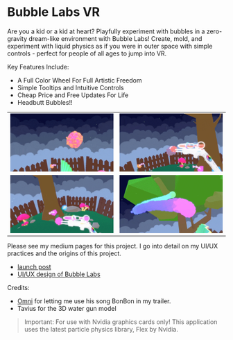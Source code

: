 # Bubble Labs VR

Are you a kid or a kid at heart? Playfully experiment with bubbles in a zero-gravity dream-like environment with Bubble Labs! Create, mold, and experiment with liquid physics as if you were in outer space with simple controls - perfect for people of all ages to jump into VR.

Key Features Include:

- A Full Color Wheel For Full Artistic Freedom
- Simple Tooltips and Intuitive Controls
- Cheap Price and Free Updates For Life
- Headbutt Bubbles!!

| | |
|:---:|:---:|
| ![](/docs/img/spread.gif) | ![](/docs/img/jelly.gif) |
| ![](/docs/img/chop.gif) | ![](/docs/img/line.gif) |

Please see my medium pages for this project. I go into detail on my UI/UX practices and the origins of this project.
- [launch post](https://medium.com/@phiLine/my-first-dev-blog-post-dd65fccc38f6#.9o2lsgydn)
- [UI/UX design of Bubble Labs](https://medium.com/@phiLine/ui-ux-design-in-bubble-labs-2d9c2731d2b2#.d9mqijukv)

Credits:
- [Omni](https://twitter.com/omniboi) for letting me use his song BonBon in my trailer.
- Tavius for the 3D water gun model

> Important: For use with Nvidia graphics cards only! This application uses the latest particle physics library, Flex by Nvidia.

